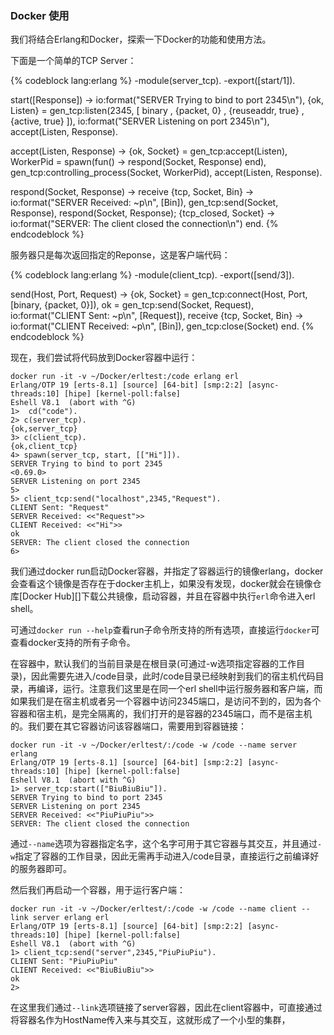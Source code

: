 ### Docker 使用

我们将结合Erlang和Docker，探索一下Docker的功能和使用方法。

下面是一个简单的TCP Server：

 {% codeblock lang:erlang %}
-module(server_tcp).
-export([start/1]).

start([Response]) ->
    io:format("SERVER Trying to bind to port 2345\n"),
    {ok, Listen} = gen_tcp:listen(2345, [ binary
                                        , {packet, 0}
                                        , {reuseaddr, true}
                                        , {active, true}
                                        ]),
    io:format("SERVER Listening on port 2345\n"),
    accept(Listen, Response).

accept(Listen, Response) ->
    {ok, Socket} = gen_tcp:accept(Listen),
    WorkerPid = spawn(fun() -> respond(Socket, Response) end),
    gen_tcp:controlling_process(Socket, WorkerPid),
    accept(Listen, Response).

respond(Socket, Response) ->
    receive
        {tcp, Socket, Bin} ->
            io:format("SERVER Received: ~p\n", [Bin]),
            gen_tcp:send(Socket, Response),
            respond(Socket, Response);
        {tcp_closed, Socket} ->
            io:format("SERVER: The client closed the connection\n")
    end.
{% endcodeblock %}

服务器只是每次返回指定的Reponse，这是客户端代码：

{% codeblock lang:erlang %}
-module(client_tcp).
-export([send/3]).

send(Host, Port, Request) ->
    {ok, Socket} = gen_tcp:connect(Host, Port, [binary, {packet, 0}]),
    ok = gen_tcp:send(Socket, Request),
    io:format("CLIENT Sent: ~p\n", [Request]),
    receive
        {tcp, Socket, Bin} ->
            io:format("CLIENT Received: ~p\n", [Bin]),
            gen_tcp:close(Socket)
    end.
{% endcodeblock %}

现在，我们尝试将代码放到Docker容器中运行：

    docker run -it -v ~/Docker/erltest:/code erlang erl
    Erlang/OTP 19 [erts-8.1] [source] [64-bit] [smp:2:2] [async-threads:10] [hipe] [kernel-poll:false]
    Eshell V8.1  (abort with ^G)
    1>  cd("code").  
    2> c(server_tcp).
    {ok,server_tcp}
    3> c(client_tcp).
    {ok,client_tcp}
    4> spawn(server_tcp, start, [["Hi"]]).
    SERVER Trying to bind to port 2345
    <0.69.0>
    SERVER Listening on port 2345
    5>
    5> client_tcp:send("localhost",2345,"Request").
    CLIENT Sent: "Request"
    SERVER Received: <<"Request">>
    CLIENT Received: <<"Hi">>
    ok
    SERVER: The client closed the connection
    6>

我们通过docker run启动Docker容器，并指定了容器运行的镜像erlang，docker会查看这个镜像是否存在于docker主机上，如果没有发现，docker就会在镜像仓库[Docker Hub][]下载公共镜像，启动容器，并且在容器中执行`erl`命令进入erl shell。

可通过`docker run --help`查看run子命令所支持的所有选项，直接运行`docker`可查看docker支持的所有子命令。

在容器中，默认我们的当前目录是在根目录(可通过-w选项指定容器的工作目录)，因此需要先进入/code目录，此时/code目录已经映射到我们的宿主机代码目录，再编译，运行。注意我们这里是在同一个erl shell中运行服务器和客户端，而如果我们是在宿主机或者另一个容器中访问2345端口，是访问不到的，因为各个容器和宿主机，是完全隔离的，我们打开的是容器的2345端口，而不是宿主机的。我们要在其它容器访问该容器端口，需要用到容器链接：

    docker run -it -v ~/Docker/erltest/:/code -w /code --name server erlang
    Erlang/OTP 19 [erts-8.1] [source] [64-bit] [smp:2:2] [async-threads:10] [hipe] [kernel-poll:false]
    Eshell V8.1  (abort with ^G)
    1> server_tcp:start(["BiuBiuBiu"]).
    SERVER Trying to bind to port 2345
    SERVER Listening on port 2345
    SERVER Received: <<"PiuPiuPiu">>
    SERVER: The client closed the connection

通过`--name`选项为容器指定名字，这个名字可用于其它容器与其交互，并且通过`-w`指定了容器的工作目录，因此无需再手动进入/code目录，直接运行之前编译好的服务器即可。

然后我们再启动一个容器，用于运行客户端：

    docker run -it -v ~/Docker/erltest/:/code -w /code --name client --link server erlang erl
    Erlang/OTP 19 [erts-8.1] [source] [64-bit] [smp:2:2] [async-threads:10] [hipe] [kernel-poll:false]
    Eshell V8.1  (abort with ^G)
    1> client_tcp:send("server",2345,"PiuPiuPiu").
    CLIENT Sent: "PiuPiuPiu"
    CLIENT Received: <<"BiuBiuBiu">>
    ok
    2>

在这里我们通过`--link`选项链接了server容器，因此在client容器中，可直接通过将容器名作为HostName传入来与其交互，这就形成了一个小型的集群，

